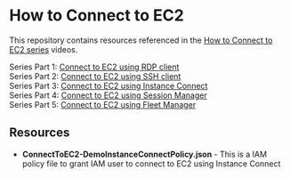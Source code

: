 # How to Connect to EC2
This repository contains resources referenced in the [How to Connect to EC2 series](https://youtube.com/playlist?list=PLyW_LeJHN3dd4OhrYg6X99a7adtlsiNqJ&si=SvJhwTOUqasnElgF) videos.

Series Part 1: [Connect to EC2 using RDP client](https://youtu.be/nyxTK85YXfE)  
Series Part 2: [Connect to EC2 using SSH client](https://youtu.be/MH0lOY9k5Gs)  
Series Part 3: [Connect to EC2 using Instance Connect](https://youtu.be/dBOgozollak)  
Series Part 4: [Connect to EC2 using Session Manager](https://youtu.be/5rnxBQ1zKzU)  
Series Part 5: [Connect to EC2 using Fleet Manager](https://youtu.be/umcAdFgQ0Zs)  

## Resources

- **ConnectToEC2-DemoInstanceConnectPolicy.json** - This is a IAM policy file to grant IAM user to connect to EC2 using Instance Connect
